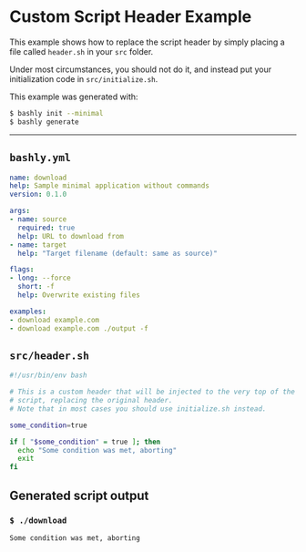 # Custom Script Header Example

This example shows how to replace the script header by simply placing a 
file called `header.sh` in your `src` folder.

Under most circumstances, you should not do it, and instead put your
initialization code in `src/initialize.sh`.

This example was generated with:

```bash
$ bashly init --minimal
$ bashly generate
```

<!-- include: src/header.sh -->

-----

## `bashly.yml`

```yaml
name: download
help: Sample minimal application without commands
version: 0.1.0

args:
- name: source
  required: true
  help: URL to download from
- name: target
  help: "Target filename (default: same as source)"

flags:
- long: --force
  short: -f
  help: Overwrite existing files

examples:
- download example.com
- download example.com ./output -f
```


## `src/header.sh`

```bash
#!/usr/bin/env bash

# This is a custom header that will be injected to the very top of the 
# script, replacing the original header.
# Note that in most cases you should use initialize.sh instead.

some_condition=true

if [ "$some_condition" = true ]; then
  echo "Some condition was met, aborting"
  exit
fi


```


## Generated script output

### `$ ./download`

```shell
Some condition was met, aborting


```




